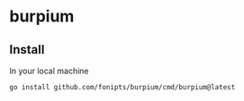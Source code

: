 # burpium

## Install
In your local machine
```html
go install github.com/fonipts/burpium/cmd/burpium@latest

```
